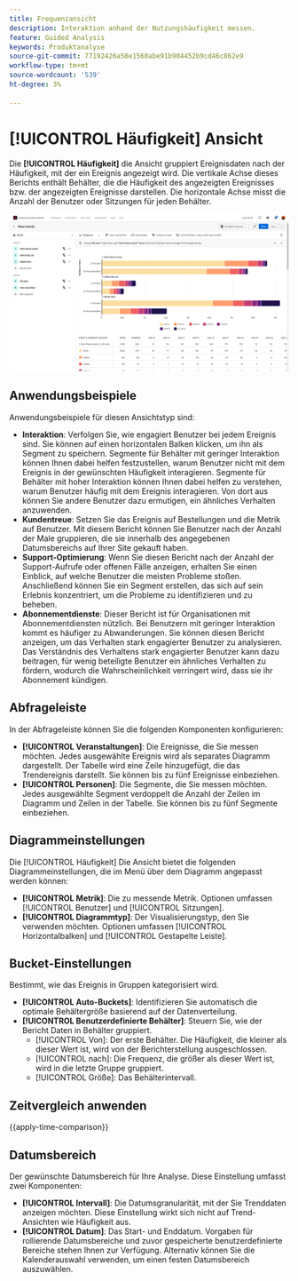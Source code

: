 ```yaml
---
title: Frequenzansicht
description: Interaktion anhand der Nutzungshäufigkeit messen.
feature: Guided Analysis
keywords: Produktanalyse
source-git-commit: 77192426a58e1560abe91b904452b9cd46c862e9
workflow-type: tm+mt
source-wordcount: '539'
ht-degree: 3%

---
```


# [!UICONTROL Häufigkeit] Ansicht

Die **[!UICONTROL Häufigkeit]** die Ansicht gruppiert Ereignisdaten nach der Häufigkeit, mit der ein Ereignis angezeigt wird. Die vertikale Achse dieses Berichts enthält Behälter, die die Häufigkeit des angezeigten Ereignisses bzw. der angezeigten Ereignisse darstellen. Die horizontale Achse misst die Anzahl der Benutzer oder Sitzungen für jeden Behälter.

![Häufigkeit, Screenshot](../assets/frequency-stacked.png)

## Anwendungsbeispiele

Anwendungsbeispiele für diesen Ansichtstyp sind:

* **Interaktion**: Verfolgen Sie, wie engagiert Benutzer bei jedem Ereignis sind. Sie können auf einen horizontalen Balken klicken, um ihn als Segment zu speichern. Segmente für Behälter mit geringer Interaktion können Ihnen dabei helfen festzustellen, warum Benutzer nicht mit dem Ereignis in der gewünschten Häufigkeit interagieren. Segmente für Behälter mit hoher Interaktion können Ihnen dabei helfen zu verstehen, warum Benutzer häufig mit dem Ereignis interagieren. Von dort aus können Sie andere Benutzer dazu ermutigen, ein ähnliches Verhalten anzuwenden.
* **Kundentreue**: Setzen Sie das Ereignis auf Bestellungen und die Metrik auf Benutzer. Mit diesem Bericht können Sie Benutzer nach der Anzahl der Male gruppieren, die sie innerhalb des angegebenen Datumsbereichs auf Ihrer Site gekauft haben.
* **Support-Optimierung**: Wenn Sie diesen Bericht nach der Anzahl der Support-Aufrufe oder offenen Fälle anzeigen, erhalten Sie einen Einblick, auf welche Benutzer die meisten Probleme stoßen. Anschließend können Sie ein Segment erstellen, das sich auf sein Erlebnis konzentriert, um die Probleme zu identifizieren und zu beheben.
* **Abonnementdienste**: Dieser Bericht ist für Organisationen mit Abonnementdiensten nützlich. Bei Benutzern mit geringer Interaktion kommt es häufiger zu Abwanderungen. Sie können diesen Bericht anzeigen, um das Verhalten stark engagierter Benutzer zu analysieren. Das Verständnis des Verhaltens stark engagierter Benutzer kann dazu beitragen, für wenig beteiligte Benutzer ein ähnliches Verhalten zu fördern, wodurch die Wahrscheinlichkeit verringert wird, dass sie ihr Abonnement kündigen.

## Abfrageleiste

In der Abfrageleiste können Sie die folgenden Komponenten konfigurieren:

* **[!UICONTROL Veranstaltungen]**: Die Ereignisse, die Sie messen möchten. Jedes ausgewählte Ereignis wird als separates Diagramm dargestellt. Der Tabelle wird eine Zeile hinzugefügt, die das Trendereignis darstellt. Sie können bis zu fünf Ereignisse einbeziehen.
* **[!UICONTROL Personen]**: Die Segmente, die Sie messen möchten. Jedes ausgewählte Segment verdoppelt die Anzahl der Zeilen im Diagramm und Zeilen in der Tabelle. Sie können bis zu fünf Segmente einbeziehen.

## Diagrammeinstellungen

Die [!UICONTROL Häufigkeit] Die Ansicht bietet die folgenden Diagrammeinstellungen, die im Menü über dem Diagramm angepasst werden können:

* **[!UICONTROL Metrik]**: Die zu messende Metrik. Optionen umfassen [!UICONTROL Benutzer] und [!UICONTROL Sitzungen].
* **[!UICONTROL Diagrammtyp]**: Der Visualisierungstyp, den Sie verwenden möchten. Optionen umfassen [!UICONTROL Horizontalbalken] und [!UICONTROL Gestapelte Leiste].

## Bucket-Einstellungen

Bestimmt, wie das Ereignis in Gruppen kategorisiert wird.

* **[!UICONTROL Auto-Buckets]**: Identifizieren Sie automatisch die optimale Behältergröße basierend auf der Datenverteilung.
* **[!UICONTROL Benutzerdefinierte Behälter]**: Steuern Sie, wie der Bericht Daten in Behälter gruppiert.
   * [!UICONTROL Von]: Der erste Behälter. Die Häufigkeit, die kleiner als dieser Wert ist, wird von der Berichterstellung ausgeschlossen.
   * [!UICONTROL nach]: Die Frequenz, die größer als dieser Wert ist, wird in die letzte Gruppe gruppiert.
   * [!UICONTROL Größe]: Das Behälterintervall.

## Zeitvergleich anwenden

{{apply-time-comparison}}

## Datumsbereich

Der gewünschte Datumsbereich für Ihre Analyse. Diese Einstellung umfasst zwei Komponenten:

* **[!UICONTROL Intervall]**: Die Datumsgranularität, mit der Sie Trenddaten anzeigen möchten. Diese Einstellung wirkt sich nicht auf Trend-Ansichten wie Häufigkeit aus.
* **[!UICONTROL Datum]**: Das Start- und Enddatum. Vorgaben für rollierende Datumsbereiche und zuvor gespeicherte benutzerdefinierte Bereiche stehen Ihnen zur Verfügung. Alternativ können Sie die Kalenderauswahl verwenden, um einen festen Datumsbereich auszuwählen.
